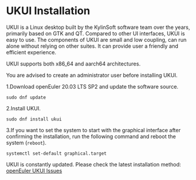 # UKUI Installation
UKUI is a Linux desktop built by the KylinSoft software team over the years, primarily based on GTK and QT. Compared to other UI interfaces, UKUI is easy to use. The components of UKUI are small and low coupling, can run alone without relying on other suites. It can provide user a friendly and efficient experience.

UKUI supports both x86_64 and aarch64 architectures.

You are advised to create an administrator user before installing UKUI.

1.Download openEuler 20.03 LTS SP2 and update the software source.
```
sudo dnf update
```
2.Install UKUI.
```
sudo dnf install ukui
```
3.If you want to set the system to start with the graphical interface after confirming the installation, run the following command and reboot the system (`reboot`).
```
systemctl set-default graphical.target
```
UKUI is constantly updated. Please check the latest installation method:
[openEuler UKUI Issues](https://gitee.com/openkylin-backup/ukui-issues/blob/master/readme.md)
